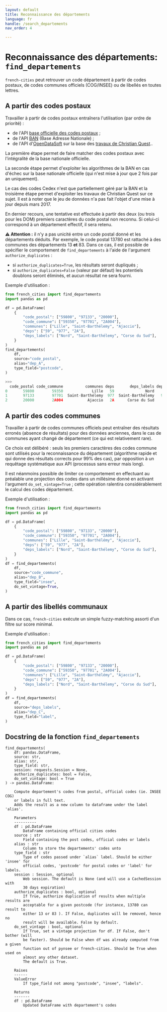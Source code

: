 ```yaml
---
layout: default
title: Reconnaissance des départements
language: fr
handle: /search_departements
nav_order: 4

---
```

# Reconnaissance des départements: `find_departements`

`french-cities` peut retrouver un code département à partir de codes postaux, 
de codes communes officiels (COG/INSEE) ou de libellés en toutes lettres.

## A partir des codes postaux

Travailler à partir de codes postaux entraînera l'utilisation (par ordre de priorité) :
* de l'API [base officielle des codes postaux](https://datanova.laposte.fr/datasets/laposte-hexasmal) ;
* de l'API [BAN](https://adresse.data.gouv.fr/api-doc/adresse#csv-search) (Base Adresse Nationale) ;
* de l'API d'[OpenDataSoft](https://public.opendatasoft.com/explore/dataset/correspondance-code-cedex-code-insee/api/?flg=fr&q=code%3D68013&lang=fr) sur la base des [travaux de Christian Quest](https://public.opendatasoft.com/explore/dataset/correspondance-code-cedex-code-insee/information/?flg=fr&q=code%3D68013&lang=fr)..

La première étape permet de faire matcher des codes postaux avec l'intégralité
de la base nationale officielle.

La seconde étape permet d'exploiter les algorithmes de la BAN en cas d'échec 
sur la base nationale officielle (qui n'est mise à jour que 2 fois par an uniquement).

Le cas des codes Cedex n'est que partiellement géré par la BAN et la 
troisième étape permet d'exploiter les travaux de Christian Quest sur ce sujet.
Il est à noter que le jeu de données n'a pas fait l'objet d'une mise à jour depuis mars 2017.

En dernier recours, une tentative est effectuée à partir des deux (ou trois pour les DOM)
premiers caractères du code postal non reconnu. Si celui-ci correspond à un département
effectif, il sera retenu.

**⚠️ Attention :** il n'y a pas unicité entre un code postal donné et les départements déduits.
Par exemple, le code postal 13780 est rattaché à des communes des départements 13 **et** 83. 
Dans ce cas, il est possible de spécifier le comportement de `find_departements` à l'aide de
l'argument `authorize_duplicates` :
* si `authorize_duplicates=True`, les résultats seront dupliqués ;
* si `authorize_duplicates=False` (valeur par défaut) les potentiels doublons seront éliminés,
et aucun résultat ne sera fourni.

Exemple d'utilisation :
```python
from french_cities import find_departements
import pandas as pd

df = pd.DataFrame(
    {
        "code_postal": ["59800", "97133", "20000"],
        "code_commune": ["59350", "97701", "2A004"],
        "communes": ["Lille", "Saint-Barthélemy", "Ajaccio"],
        "deps": ["59", "977", "2A"],
        "deps_labels": ["Nord", "Saint-Barthélemy", "Corse du Sud"],
    }
)
find_departements(
    df, 
    source="code_postal", 
    alias="dep_A", 
    type_field="postcode",
)

>>>
  code_postal code_commune          communes deps       deps_labels dep_A
0       59800        59350             Lille   59              Nord    59
1       97133        97701  Saint-Barthélemy  977  Saint-Barthélemy   977
2       20000        2A004           Ajaccio   2A      Corse du Sud    2A
```

## A partir des codes communes

Travailler à partir de codes communes officiels peut entraîner des résultats
erronés (absence de résultats) pour des données anciennes, dans le cas de
communes ayant changé de département (ce qui est relativement rare).

Ce choix est délibéré : seuls les premiers caractères des codes commune sont
utilisés pour la reconnaissance du département (algorithme rapide et qui donne
des résultats corrects pour 99% des cas), par opposition à un requêtage
systématique aux API (processus sans erreur mais long).

Il est néanmoins possible de limiter ce comportement en effectuant au préalable
une projection des codes dans un millésime donné en activant l'argument 
`do_set_vintage=True` ; cette opération ralentira considérablement le calcul
des codes département.

Exemple d'utilisation :
```python
from french_cities import find_departements
import pandas as pd

df = pd.DataFrame(
    {
        "code_postal": ["59800", "97133", "20000"],
        "code_commune": ["59350", "97701", "2A004"],
        "communes": ["Lille", "Saint-Barthélémy", "Ajaccio"],
        "deps": ["59", "977", "2A"],
        "deps_labels": ["Nord", "Saint-Barthélemy", "Corse du Sud"],
    }
)
df = find_departements(
    df, 
    source="code_commune",
    alias="dep_B",
    type_field="insee",
    do_set_vintage=True,
)
```

## A partir des libellés communaux

Dans ce cas, `french-cities` exécute un simple fuzzy-matching assorti d'un filtre
sur score minimal.

Exemple d'utilisation :
```python
from french_cities import find_departements
import pandas as pd

df = pd.DataFrame(
    {
        "code_postal": ["59800", "97133", "20000"],
        "code_commune": ["59350", "97701", "2A004"],
        "communes": ["Lille", "Saint-Barthélémy", "Ajaccio"],
        "deps": ["59", "977", "2A"],
        "deps_labels": ["Nord", "Saint-Barthélemy", "Corse du Sud"],
    }
)
df = find_departements(
    df, 
    source="deps_labels",
    alias="dep_C",
    type_field="label",
)
```

## Docstring de la fonction `find_departements`
```
find_departements(
    df: pandas.DataFrame, 
    source: str, 
    alias: str, 
    type_field: str, 
    session: requests.Session = None, 
    authorize_duplicates: bool = False, 
    do_set_vintage: bool = True
) -> pandas.DataFrame:

    Compute departement's codes from postal, official codes (ie. INSEE COG)
    or labels in full text.
    Adds the result as a new column to dataframe under the label 'alias'.
    
    Parameters
    ----------
    df : pd.DataFrame
        DataFrame containing official cities codes
    source : str
        Field containing the post codes, official codes or labels
    alias : str
        Column to store the departements' codes unto
    type_field : str
        Type of codes passed under `alias` label. Should be either 'insee' for
        official codes, 'postcode' for postal codes or 'label' for labels.
    session : Session, optional
        Web session. The default is None (and will use a CachedSession with
        30 days expiration)
    authorize_duplicates : bool, optional
        If True, authorize duplication of results when multiple results are
        acceptable for a given postcode (for instance, 13780 can result to
        either 13 or 83 ). If False, duplicates will be removed, hence no
        result will be available. False by default.
    do_set_vintage : bool, optional
        If True, set a vintage projection for df. If False, don't bother (will
        be faster). Should be False when df was already computed from a given
        function out of pynsee or french-cities. Should be True when used on
        almost any other dataset.
        The default is True.
    
    Raises
    ------
    ValueError
        If type_field not among "postcode", "insee", "labels".
    
    Returns
    -------
    df : pd.DataFrame
        Updated DataFrame with departement's codes
```
